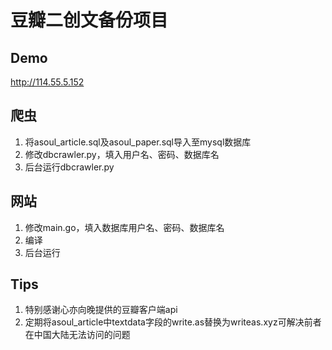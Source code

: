 # 豆瓣二创文备份项目

## Demo

http://114.55.5.152

## 爬虫

1. 将asoul_article.sql及asoul_paper.sql导入至mysql数据库
2. 修改dbcrawler.py，填入用户名、密码、数据库名
3. 后台运行dbcrawler.py

## 网站

1. 修改main.go，填入数据库用户名、密码、数据库名
2. 编译
3. 后台运行

## Tips

1. 特别感谢心亦向晚提供的豆瓣客户端api
2. 定期将asoul_article中textdata字段的write.as替换为writeas.xyz可解决前者在中国大陆无法访问的问题
